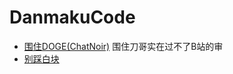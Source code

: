 # DanmakuCode
- [围住DOGE(ChatNoir)](http://www.bilibili.com/video/av2632335/) 围住刀哥实在过不了B站的审
- [别踩白块](http://www.bilibili.com/video/av2618886/)